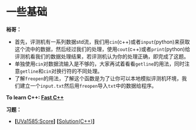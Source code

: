 # 一些基础
**裕哥：**
* 首先，评测机有一系列数据std流，我们用`cin`(c++)或者`input`(python)来获取这个流中的数据，然后经过我们的处理，使用`cout`(c++)或者`print`(python)给评测机看我们的数据处理结果，若评测机认为你的处理正确，即完成了这题。
* 单独使用`cin`对数据流输入是不够的，大家再试着看看`getline`的用法，同时注意`getline`和`cin`对换行符的不同处理。
* 了解`freopen`的用法，了解这个函数是为了让你可以本地模拟评测机环境，我们建立一个`input.txt`然后用`freopen`导入`txt`中的数据给程序。  

**To learn C++: [Fast C++](https://github.com/Huixxi/Fast-C-plus-plus)**

**习题：**  
* **[**[UVa1585:Score](https://vjudge.net/problem/UVA-1585)**]** **[**[Solution(C++)][1]**]**

[1]: https://github.com/Huixxi/Algorithm-with-Cplusplus/blob/master/Week01-%E5%9F%BA%E7%A1%80/UVa1585_Score.cpp
